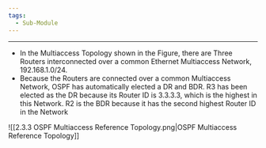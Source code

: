 ```yaml
---
tags:
  - Sub-Module
---
```


---
- In the Multiaccess Topology shown in the Figure, there are Three Routers interconnected over a common Ethernet Multiaccess Network, 192.168.1.0/24.
- Because the Routers are connected over a common Multiaccess Network, OSPF has automatically elected a DR and BDR.
  R3 has been elected as the DR because its Router ID is 3.3.3.3, which is the highest in this Network.
  R2 is the BDR because it has the second highest Router ID in the Network

![[2.3.3 OSPF Multiaccess Reference Topology.png|OSPF Multiaccess Reference Topology]]